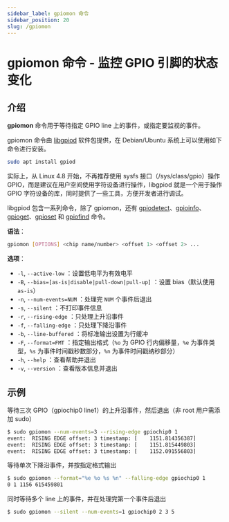 ```yaml
---
sidebar_label: gpiomon 命令
sidebar_position: 20
slug: /gpiomon
---
```


# gpiomon 命令 - 监控 GPIO 引脚的状态变化



## 介绍

**gpiomon** 命令用于等待指定 GPIO line 上的事件，或指定要监视的事件。

gpiomon 命令由 [libgpiod](https://git.kernel.org/pub/scm/libs/libgpiod/libgpiod.git/) 软件包提供，在 Debian/Ubuntu 系统上可以使用如下命令进行安装。

```bash
sudo apt install gpiod
```

实际上，从 Linux 4.8 开始，不再推荐使用 sysfs 接口（/sys/class/gpio）操作 GPIO，而是建议在用户空间使用字符设备进行操作，libgpiod 就是一个用于操作 GPIO 字符设备的库，同时提供了一些工具，方便开发者进行调试。

libgpiod 包含一系列命令，除了 gpiomon，还有 [gpiodetect](/linux-command/gpiodetect)、[gpioinfo](/linux-command/gpioinfo)、[gpioget](/linux-command/gpioget)、[gpioset](/linux-command/gpioset) 和 [gpiofind](/linux-command/gpiofind) 命令。

**语法**：

```bash
gpiomon [OPTIONS] <chip name/number> <offset 1> <offset 2> ...
```

**选项**：

- `-l`, `--active-low` ：设置低电平为有效电平
- `-B`, `--bias=[as-is|disable|pull-down|pull-up]` ：设置 bias（默认使用 `as-is`）
- `-n`, `--num-events=NUM` ：处理完 `NUM` 个事件后退出
- `-s`, `--silent` ：不打印事件信息
- `-r`, `--rising-edge` ：只处理上升沿事件
- `-f`, `--falling-edge` ：只处理下降沿事件
- `-b`, `--line-buffered` ：将标准输出设置为行缓冲
- `-F`, `--format=FMT` ：指定输出格式（`%o` 为 GPIO 行内偏移量，`%e` 为事件类型，`%s` 为事件时间戳秒数部分，`%n` 为事件时间戳纳秒部分）
- `-h`, `--help` ：查看帮助并退出
- `-v`, `--version` ：查看版本信息并退出



## 示例

等待三次 GPIO（gpiochip0 line1）的上升沿事件，然后退出（非 root 用户需添加 sudo）

```bash
$ sudo gpiomon --num-events=3 --rising-edge gpiochip0 1
event:  RISING EDGE offset: 3 timestamp: [    1151.814356387]
event:  RISING EDGE offset: 3 timestamp: [    1151.815449803]
event:  RISING EDGE offset: 3 timestamp: [    1152.091556803]
```

等待单次下降沿事件，并按指定格式输出

```bash
$ sudo gpiomon --format="%e %o %s %n" --falling-edge gpiochip0 1
0 1 1156 615459801
```

同时等待多个 line 上的事件，并在处理完第一个事件后退出

```bash
$ sudo gpiomon --silent --num-events=1 gpiochip0 2 3 5
```

